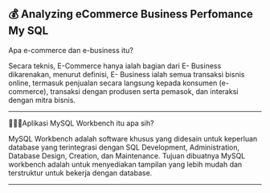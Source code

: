 💰 Analyzing  eCommerce Business Perfomance My SQL
--------------------------------------------------------------------------------------------------------------------------------------------------------------------------------
Apa e-commerce dan e-business itu?

Secara teknis, E-Commerce hanya ialah bagian dari E- Business dikarenakan, menurut definisi, E- Business ialah semua transaksi bisnis online, termasuk penjualan secara langsung kepada konsumen (e- commerce), transaksi dengan produsen serta pemasok, dan interaksi dengan mitra bisnis.

--------------------------------------------------------------------------------------------------------------------------------------------------------------------------------
👩🏻‍💻Aplikasi MySQL Workbench itu apa sih?

MySQL Workbench adalah software khusus yang didesain untuk keperluan database yang terintegrasi dengan SQL Development, Administration, Database Design, Creation, dan Maintenance. Tujuan dibuatnya MySQL workbench adalah untuk menyediakan tampilan yang lebih mudah dan terstruktur untuk bekerja dengan database.

--------------------------------------------------------------------------------------------------------------------------------------------------------------------------------

